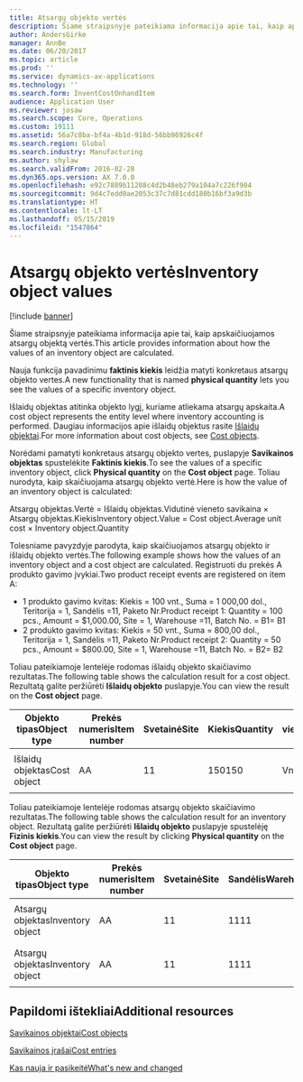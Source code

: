 ```yaml
---
title: Atsargų objekto vertės
description: Šiame straipsnyje pateikiama informacija apie tai, kaip apskaičiuojamos atsargų objektą vertės.
author: AndersGirke
manager: AnnBe
ms.date: 06/20/2017
ms.topic: article
ms.prod: ''
ms.service: dynamics-ax-applications
ms.technology: ''
ms.search.form: InventCostOnhandItem
audience: Application User
ms.reviewer: josaw
ms.search.scope: Core, Operations
ms.custom: 19111
ms.assetid: 56a7c8ba-bf4a-4b1d-918d-56bb96926c4f
ms.search.region: Global
ms.search.industry: Manufacturing
ms.author: shylaw
ms.search.validFrom: 2016-02-28
ms.dyn365.ops.version: AX 7.0.0
ms.openlocfilehash: e92c7889b11208c4d2b48eb279a104a7c226f904
ms.sourcegitcommit: 9d4c7edd0ae2053c37c7d81cdd180b16bf3a9d3b
ms.translationtype: HT
ms.contentlocale: lt-LT
ms.lasthandoff: 05/15/2019
ms.locfileid: "1547864"
---
```

# <a name="inventory-object-values"></a><span data-ttu-id="4361f-103">Atsargų objekto vertės</span><span class="sxs-lookup"><span data-stu-id="4361f-103">Inventory object values</span></span>

[!include [banner](../includes/banner.md)]

<span data-ttu-id="4361f-104">Šiame straipsnyje pateikiama informacija apie tai, kaip apskaičiuojamos atsargų objektą vertės.</span><span class="sxs-lookup"><span data-stu-id="4361f-104">This article provides information about how the values of an inventory object are calculated.</span></span> 

<span data-ttu-id="4361f-105">Nauja funkcija pavadinimu **faktinis kiekis** leidžia matyti konkretaus atsargų objekto vertes.</span><span class="sxs-lookup"><span data-stu-id="4361f-105">A new functionality that is named **physical quantity** lets you see the values of a specific inventory object.</span></span> 

<span data-ttu-id="4361f-106">Išlaidų objektas atitinka objekto lygį, kuriame atliekama atsargų apskaita.</span><span class="sxs-lookup"><span data-stu-id="4361f-106">A cost object represents the entity level where inventory accounting is performed.</span></span> <span data-ttu-id="4361f-107">Daugiau informacijos apie išlaidų objektus rasite [Išlaidų objektai](cost-object.md).</span><span class="sxs-lookup"><span data-stu-id="4361f-107">For more information about cost objects, see [Cost objects](cost-object.md).</span></span> 

<span data-ttu-id="4361f-108">Norėdami pamatyti konkretaus atsargų objekto vertes, puslapyje **Savikainos objektas** spustelėkite **Faktinis kiekis**.</span><span class="sxs-lookup"><span data-stu-id="4361f-108">To see the values of a specific inventory object, click **Physical quantity** on the **Cost object** page.</span></span> <span data-ttu-id="4361f-109">Toliau nurodyta, kaip skaičiuojama atsargų objekto vertė.</span><span class="sxs-lookup"><span data-stu-id="4361f-109">Here is how the value of an inventory object is calculated:</span></span> 

<span data-ttu-id="4361f-110">Atsargų objektas.Vertė = Išlaidų objektas.Vidutinė vieneto savikaina × Atsargų objektas.Kiekis</span><span class="sxs-lookup"><span data-stu-id="4361f-110">Inventory object.Value = Cost object.Average unit cost × Inventory object.Quantity</span></span> 

<span data-ttu-id="4361f-111">Tolesniame pavyzdyje parodyta, kaip skaičiuojamos atsargų objekto ir išlaidų objekto vertės.</span><span class="sxs-lookup"><span data-stu-id="4361f-111">The following example shows how the values of an inventory object and a cost object are calculated.</span></span> <span data-ttu-id="4361f-112">Registruoti du prekės A produkto gavimo įvykiai.</span><span class="sxs-lookup"><span data-stu-id="4361f-112">Two product receipt events are registered on item A:</span></span>

-   <span data-ttu-id="4361f-113">1 produkto gavimo kvitas: Kiekis = 100 vnt., Suma = 1 000,00 dol., Teritorija = 1, Sandėlis =11, Paketo Nr.</span><span class="sxs-lookup"><span data-stu-id="4361f-113">Product receipt 1: Quantity = 100 pcs., Amount = $1,000.00, Site = 1, Warehouse =11, Batch No.</span></span> <span data-ttu-id="4361f-114">= B1</span><span class="sxs-lookup"><span data-stu-id="4361f-114">= B1</span></span>
-   <span data-ttu-id="4361f-115">2 produkto gavimo kvitas: Kiekis = 50 vnt., Suma = 800,00 dol., Teritorija = 1, Sandėlis =11, Paketo Nr.</span><span class="sxs-lookup"><span data-stu-id="4361f-115">Product receipt 2: Quantity = 50 pcs., Amount = $800.00, Site = 1, Warehouse =11, Batch No.</span></span> <span data-ttu-id="4361f-116">= B2</span><span class="sxs-lookup"><span data-stu-id="4361f-116">= B2</span></span>

<span data-ttu-id="4361f-117">Toliau pateikiamoje lentelėje rodomas išlaidų objekto skaičiavimo rezultatas.</span><span class="sxs-lookup"><span data-stu-id="4361f-117">The following table shows the calculation result for a cost object.</span></span> <span data-ttu-id="4361f-118">Rezultatą galite peržiūrėti **Išlaidų objekto** puslapyje.</span><span class="sxs-lookup"><span data-stu-id="4361f-118">You can view the result on the **Cost object** page.</span></span>

<table style="width:100%;">
<colgroup>
<col width="14%" />
<col width="14%" />
<col width="14%" />
<col width="14%" />
<col width="14%" />
<col width="14%" />
<col width="14%" />
</colgroup>
<thead>
<tr class="header">
<th><span data-ttu-id="4361f-119">Objekto tipas</span><span class="sxs-lookup"><span data-stu-id="4361f-119">Object type</span></span></th>
<th><span data-ttu-id="4361f-120">Prekės numeris</span><span class="sxs-lookup"><span data-stu-id="4361f-120">Item number</span></span></th>
<th><span data-ttu-id="4361f-121">Svetainė</span><span class="sxs-lookup"><span data-stu-id="4361f-121">Site</span></span></th>
<th><span data-ttu-id="4361f-122">Kiekis</span><span class="sxs-lookup"><span data-stu-id="4361f-122">Quantity</span></span></th>
<th><span data-ttu-id="4361f-123">Atsargų vienetas</span><span class="sxs-lookup"><span data-stu-id="4361f-123">Inventory unit</span></span></th>
<th><span data-ttu-id="4361f-124">Vertė</span><span class="sxs-lookup"><span data-stu-id="4361f-124">Value</span></span></th>
<th><span data-ttu-id="4361f-125">Vidutinė vieneto savikaina</span><span class="sxs-lookup"><span data-stu-id="4361f-125">Average unit cost</span></span></th>
</tr>
</thead>
<tbody>
<tr class="odd">
<td><span data-ttu-id="4361f-126">Išlaidų objektas</span><span class="sxs-lookup"><span data-stu-id="4361f-126">Cost object</span></span></td>
<td><span data-ttu-id="4361f-127">A</span><span class="sxs-lookup"><span data-stu-id="4361f-127">A</span></span></td>
<td><span data-ttu-id="4361f-128">1</span><span class="sxs-lookup"><span data-stu-id="4361f-128">1</span></span></td>
<td><span data-ttu-id="4361f-129">150</span><span class="sxs-lookup"><span data-stu-id="4361f-129">150</span></span></td>
<td><span data-ttu-id="4361f-130">Vnt.</span><span class="sxs-lookup"><span data-stu-id="4361f-130">Pcs.</span></span></td>
<td><p><span data-ttu-id="4361f-131">1 800,00 $</span><span class="sxs-lookup"><span data-stu-id="4361f-131">$1800.00</span></span></p></td>
<td><p><span data-ttu-id="4361f-132">12,00 $</span><span class="sxs-lookup"><span data-stu-id="4361f-132">$12.00</span></span></p></td>
</tr>
</tbody>
</table>

<span data-ttu-id="4361f-133">Toliau pateikiamoje lentelėje rodomas atsargų objekto skaičiavimo rezultatas.</span><span class="sxs-lookup"><span data-stu-id="4361f-133">The following table shows the calculation result for an inventory object.</span></span> <span data-ttu-id="4361f-134">Rezultatą galite peržiūrėti **Išlaidų objekto** puslapyje spustelėję **Fizinis kiekis**.</span><span class="sxs-lookup"><span data-stu-id="4361f-134">You can view the result by clicking **Physical quantity** on the **Cost object** page.</span></span>

<table style="width:100%;">
<colgroup>
<col width="11%" />
<col width="11%" />
<col width="11%" />
<col width="11%" />
<col width="11%" />
<col width="11%" />
<col width="11%" />
<col width="11%" />
<col width="11%" />
</colgroup>
<thead>
<tr class="header">
<th><span data-ttu-id="4361f-135">Objekto tipas</span><span class="sxs-lookup"><span data-stu-id="4361f-135">Object type</span></span></th>
<th><span data-ttu-id="4361f-136">Prekės numeris</span><span class="sxs-lookup"><span data-stu-id="4361f-136">Item number</span></span></th>
<th><span data-ttu-id="4361f-137">Svetainė</span><span class="sxs-lookup"><span data-stu-id="4361f-137">Site</span></span></th>
<th><span data-ttu-id="4361f-138">Sandėlis</span><span class="sxs-lookup"><span data-stu-id="4361f-138">Warehouse</span></span></th>
<th><span data-ttu-id="4361f-139">Paketo nr.</span><span class="sxs-lookup"><span data-stu-id="4361f-139">Batch No.</span></span></th>
<th><span data-ttu-id="4361f-140">Kiekis</span><span class="sxs-lookup"><span data-stu-id="4361f-140">Quantity</span></span></th>
<th><span data-ttu-id="4361f-141">Atsargų vienetas</span><span class="sxs-lookup"><span data-stu-id="4361f-141">Inventory unit</span></span></th>
<th><span data-ttu-id="4361f-142">Vertė</span><span class="sxs-lookup"><span data-stu-id="4361f-142">Value</span></span></th>
<th><span data-ttu-id="4361f-143">Vidutinė vieneto savikaina</span><span class="sxs-lookup"><span data-stu-id="4361f-143">Average unit cost</span></span></th>
</tr>
</thead>
<tbody>
<tr class="odd">
<td><span data-ttu-id="4361f-144">Atsargų objektas</span><span class="sxs-lookup"><span data-stu-id="4361f-144">Inventory object</span></span></td>
<td><span data-ttu-id="4361f-145">A</span><span class="sxs-lookup"><span data-stu-id="4361f-145">A</span></span></td>
<td><span data-ttu-id="4361f-146">1</span><span class="sxs-lookup"><span data-stu-id="4361f-146">1</span></span></td>
<td><span data-ttu-id="4361f-147">11</span><span class="sxs-lookup"><span data-stu-id="4361f-147">11</span></span></td>
<td><span data-ttu-id="4361f-148">B1</span><span class="sxs-lookup"><span data-stu-id="4361f-148">B1</span></span></td>
<td><span data-ttu-id="4361f-149">100</span><span class="sxs-lookup"><span data-stu-id="4361f-149">100</span></span></td>
<td><span data-ttu-id="4361f-150">Vnt.</span><span class="sxs-lookup"><span data-stu-id="4361f-150">Pcs.</span></span></td>
<td><p><span data-ttu-id="4361f-151">1 200,00 $</span><span class="sxs-lookup"><span data-stu-id="4361f-151">$1200.00</span></span></p></td>
<td><p><span data-ttu-id="4361f-152">12,00 $</span><span class="sxs-lookup"><span data-stu-id="4361f-152">$12.00</span></span></p></td>
</tr>
<tr class="even">
<td><span data-ttu-id="4361f-153">Atsargų objektas</span><span class="sxs-lookup"><span data-stu-id="4361f-153">Inventory object</span></span></td>
<td><span data-ttu-id="4361f-154">A</span><span class="sxs-lookup"><span data-stu-id="4361f-154">A</span></span></td>
<td><span data-ttu-id="4361f-155">1</span><span class="sxs-lookup"><span data-stu-id="4361f-155">1</span></span></td>
<td><span data-ttu-id="4361f-156">11</span><span class="sxs-lookup"><span data-stu-id="4361f-156">11</span></span></td>
<td><span data-ttu-id="4361f-157">B2</span><span class="sxs-lookup"><span data-stu-id="4361f-157">B2</span></span></td>
<td><span data-ttu-id="4361f-158">50</span><span class="sxs-lookup"><span data-stu-id="4361f-158">50</span></span></td>
<td><span data-ttu-id="4361f-159">Vnt.</span><span class="sxs-lookup"><span data-stu-id="4361f-159">Pcs.</span></span></td>
<td><p><span data-ttu-id="4361f-160">600,00 $</span><span class="sxs-lookup"><span data-stu-id="4361f-160">$600.00</span></span></p></td>
<td><p><span data-ttu-id="4361f-161">12,00 $</span><span class="sxs-lookup"><span data-stu-id="4361f-161">$12.00</span></span></p></td>
</tr>
</tbody>
</table>



<a name="additional-resources"></a><span data-ttu-id="4361f-162">Papildomi ištekliai</span><span class="sxs-lookup"><span data-stu-id="4361f-162">Additional resources</span></span>
--------

[<span data-ttu-id="4361f-163">Savikainos objektai</span><span class="sxs-lookup"><span data-stu-id="4361f-163">Cost objects</span></span>](cost-object.md)

[<span data-ttu-id="4361f-164">Savikainos įrašai</span><span class="sxs-lookup"><span data-stu-id="4361f-164">Cost entries</span></span>](cost-entries.md)

[<span data-ttu-id="4361f-165">Kas nauja ir pasikeitė</span><span class="sxs-lookup"><span data-stu-id="4361f-165">What's new and changed</span></span>](../../fin-and-ops/get-started/whats-new-changed.md)



